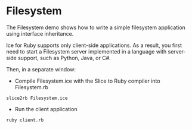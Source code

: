 # Filesystem

The Filesystem demo shows how to write a simple filesystem application using interface inheritance.

Ice for Ruby supports only client-side applications. As a result, you first need to start a Filesystem server
implemented in a language with server-side support, such as Python, Java, or C#.

Then, in a separate window:

- Compile Filesystem.ice with the Slice to Ruby compiler into Filesystem.rb

```shell
slice2rb Filesystem.ice
```

- Run the client application

```shell
ruby client.rb
```
